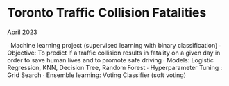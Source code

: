 

# Toronto Traffic Collision Fatalities  				
 
  April 2023	                      
  
∙   Machine learning project (supervised learning with binary classification)
∙   Objective: To predict if a traffic collision results in fatality on a given day in order to save human 
                      lives and to promote safe driving 
 ∙  Models: Logistic Regression, KNN, Decision Tree, Random Forest
 ∙  Hyperparameter Tuning : Grid Search 
 ∙  Ensemble learning: Voting Classifier (soft voting)
